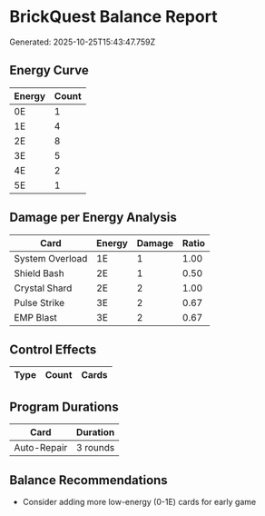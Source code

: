 # BrickQuest Balance Report

Generated: 2025-10-25T15:43:47.759Z

## Energy Curve

| Energy | Count |
|--------|-------|
| 0E | 1 |
| 1E | 4 |
| 2E | 8 |
| 3E | 5 |
| 4E | 2 |
| 5E | 1 |

## Damage per Energy Analysis

| Card | Energy | Damage | Ratio |
|------|--------|--------|-------|
| System Overload | 1E | 1 | 1.00 |
| Shield Bash | 2E | 1 | 0.50 |
| Crystal Shard | 2E | 2 | 1.00 |
| Pulse Strike | 3E | 2 | 0.67 |
| EMP Blast | 3E | 2 | 0.67 |

## Control Effects

| Type | Count | Cards |
|------|-------|-------|

## Program Durations

| Card | Duration |
|------|----------|
| Auto-Repair | 3 rounds |

## Balance Recommendations

- Consider adding more low-energy (0-1E) cards for early game
